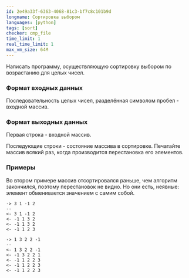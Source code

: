```yaml
---
id: 2e49a33f-6363-4068-81c3-bf7c8c101b9d
longname: Сортировка выбором
languages: [python]
tags: [sort]
checker: cmp_file
time_limit: 1
real_time_limit: 1
max_vm_size: 64M
---
```



Написать программу, осуществляющую сортировку выбором по возрастанию для целых чисел.

### Формат входных данных

Последовательность целых чисел, разделённая символом пробел - входной массив.

### Формат выходных данных

Первая строка - входной массив.

Последующие строки - состояние массива в сортировке. Печатайте массив всякий раз, когда производится перестановка его элементов.

### Примеры

Во втором примере массив отсортировался раньше, чем алгоритм закончился, поэтому перестановок не видно. Но они есть, неявные: элемент обменивается значением с самим собой.

```
-> 3 1 -1 2
--
<- 3 1 -1 2
<- -1 1 3 2
<- -1 1 3 2
<- -1 1 2 3
```

```
-> 1 3 2 2 -1
--
<- 1 3 2 2 -1
<- -1 3 2 2 1
<- -1 1 2 2 3
<- -1 1 2 2 3
<- -1 1 2 2 3
```
